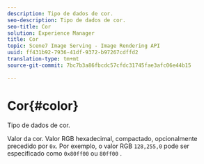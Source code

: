 ```yaml
---
description: Tipo de dados de cor.
seo-description: Tipo de dados de cor.
seo-title: Cor
solution: Experience Manager
title: Cor
topic: Scene7 Image Serving - Image Rendering API
uuid: ff431b92-7936-41df-9372-b97267cdffd2
translation-type: tm+mt
source-git-commit: 7bc7b3a86fbcdc57cfdc31745fae3afc06e44b15

---
```



# Cor{#color}

Tipo de dados de cor.

Valor da cor. Valor RGB hexadecimal, compactado, opcionalmente precedido por `0x`. Por exemplo, o valor RGB `128,255,0` pode ser especificado como `0x80ff00` ou `80ff00` .
